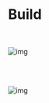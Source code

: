 # Build

</br>

![img](https://github.com/tedelm/MultiFiller/blob/main/imgmfiller_build_01.jpg)

</br></br>

![img](https://github.com/tedelm/MultiFiller/blob/main/imgmfiller_build_01_back.jpg)

</br>